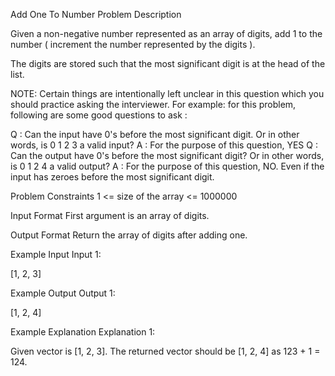 Add One To Number
Problem Description

Given a non-negative number represented as an array of digits, add 1 to the number ( increment the number represented by the digits ).

The digits are stored such that the most significant digit is at the head of the list.

NOTE: Certain things are intentionally left unclear in this question which you should practice asking the interviewer. For example: for this problem, following are some good questions to ask :

Q : Can the input have 0's before the most significant digit. Or in other words, is 0 1 2 3 a valid input?
A : For the purpose of this question, YES
Q : Can the output have 0's before the most significant digit? Or in other words, is 0 1 2 4 a valid output?
A : For the purpose of this question, NO. Even if the input has zeroes before the most significant digit.


Problem Constraints
1 <= size of the array <= 1000000



Input Format
First argument is an array of digits.



Output Format
Return the array of digits after adding one.



Example Input
Input 1:

[1, 2, 3]


Example Output
Output 1:

[1, 2, 4]


Example Explanation
Explanation 1:

Given vector is [1, 2, 3].
The returned vector should be [1, 2, 4] as 123 + 1 = 124.